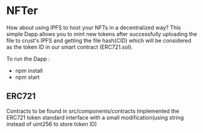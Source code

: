 # NFTer
How about using IPFS to host your NFTs  in a decentralized way? This simple Dapp allows you to mint new tokens after successfully uploading the file to crust's IPFS and getting the file hash(CID) which will be considered as the token ID in our smart contract (ERC721.sol). 

To run the Dapp : 
- npm install
- npm start 

## ERC721

Contracts to be found in src/components/contracts
Implemented the ERC721 token standard interface with a small modification(using string instead of uint256 to store token ID)

